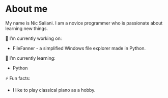# About me

My name is Nic Saliani. I am a novice programmer who is passionate about learning new things.

🔭 I’m currently working on:
- FileFanner - a simplified Windows file explorer made in Python.

🌱 I’m currently learning:
- Python

⚡ Fun facts:
- I like to play classical piano as a hobby.

<!--
**nicsaliani/nicsaliani** is a ✨ _special_ ✨ repository because its `README.md` (this file) appears on your GitHub profile.

Here are some ideas to get you started:

- 🔭 I’m currently working on ...
- 🌱 I’m currently learning ...
- 👯 I’m looking to collaborate on ...
- 🤔 I’m looking for help with ...
- 💬 Ask me about ...
- 📫 How to reach me: ...
- 😄 Pronouns: ...
- ⚡ Fun fact: ...
-->
